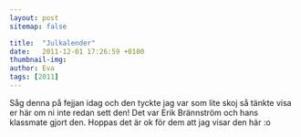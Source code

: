 ```yaml
---
layout: post
sitemap: false

title:  "Julkalender"
date:   2011-12-01 17:26:59 +0100
thumbnail-img: 
author: Eva
tags: [2011]
---
```


Såg denna på fejjan idag och den tyckte jag var som lite skoj så tänkte visa er här om ni inte redan sett den! Det var Erik Brännström och hans klassmate gjort den. Hoppas det är ok för dem att jag visar den här :o

